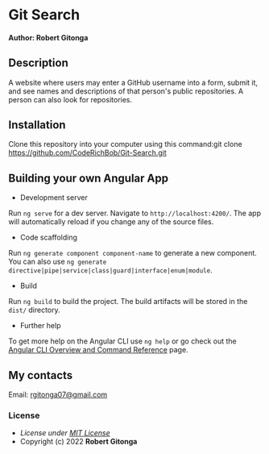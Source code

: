 # Git Search

#### Author: **Robert Gitonga**

## Description

A website where users may enter a GitHub username into a form, submit it, and see names and descriptions of that person's public repositories. A person can also look for repositories.

## Installation

Clone this repository into your computer using this command:git clone https://github.com/CodeRichBob/Git-Search.git

## Building your own Angular App

- Development server

Run `ng serve` for a dev server. Navigate to `http://localhost:4200/`. The app will automatically reload if you change any of the source files.

- Code scaffolding

Run `ng generate component component-name` to generate a new component. You can also use `ng generate directive|pipe|service|class|guard|interface|enum|module`.

- Build

Run `ng build` to build the project. The build artifacts will be stored in the `dist/` directory.

- Further help

To get more help on the Angular CLI use `ng help` or go check out the [Angular CLI Overview and Command Reference](https://angular.io/cli) page.

## My contacts

Email: rgitonga07@gmail.com

### License

- _License under [MIT License](LICENSE)_
- Copyright (c) 2022 **Robert Gitonga**
